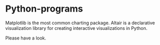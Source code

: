 # Python-programs

Matplotlib is the most common charting package.
Altair is a declarative visualization library for creating interactive visualizations in Python.

Please have a look.
